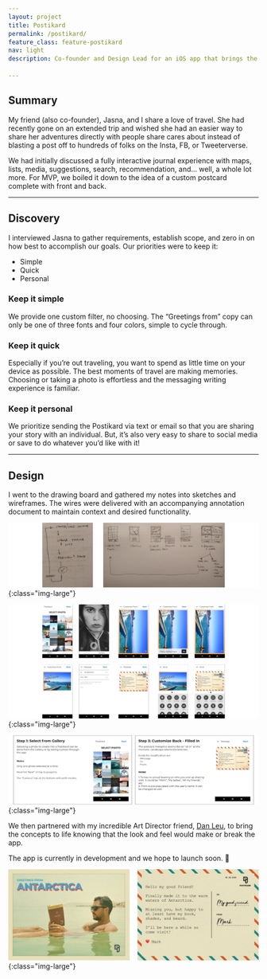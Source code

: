 ```yaml
---
layout: project
title: Postikard
permalink: /postikard/
feature_class: feature-postikard
nav: light
description: Co-founder and Design Lead for an iOS app that brings the romanticism of travel into the everyday.

---
```


## Summary

My friend (also co-founder), Jasna, and I share a love of travel. She had recently gone on an extended trip and wished she had an easier way to share her adventures directly with people share cares about instead of blasting a post off to hundreds of folks on the Insta, FB, or Tweeterverse.

We had initially discussed a fully interactive journal experience with maps, lists, media, suggestions, search, recommendation, and… well, a whole lot more. For MVP, we boiled it down to the idea of a custom postcard complete with front and back.

---

## Discovery

I interviewed Jasna to gather requirements, establish scope, and zero in on how best to accomplish our goals. Our priorities were to keep it:
- Simple
- Quick
- Personal

### Keep it simple
We provide one custom filter, no choosing. The “Greetings from” copy can only be one of three fonts and four colors, simple to cycle through.

### Keep it quick
Especially if you’re out traveling, you want to spend as little time on your device as possible. The best moments of travel are making memories. Choosing or taking a photo is effortless and the messaging writing experience is familiar.

### Keep it personal
We prioritize sending the Postikard via text or email so that you are sharing your story with an individual. But, it’s also very easy to share to social media or save to do whatever you’d like with it!

---

## Design

I went to the drawing board and gathered my notes into sketches and wireframes. The wires were delivered with an accompanying annotation document to maintain context and desired functionality.

![Postikard sketches](/assets/images/projects/postikard-sketches.jpg){:class="img-large"}

![Postikard wireframes](/assets/images/projects/postikard-wireframes.jpg){:class="img-large"}

![Postikard annotations](/assets/images/projects/postikard-annotations.jpg){:class="img-large"}

We then partnered with my incredible Art Director friend, [Dan Leu](https://www.danleu.me), to bring the concepts to life knowing that the look and feel would make or break the app.

The app is currently in development and we hope to launch soon. 🤞

![Postikard Hero](/assets/images/projects/postikard-final.jpg){:class="img-large"}
